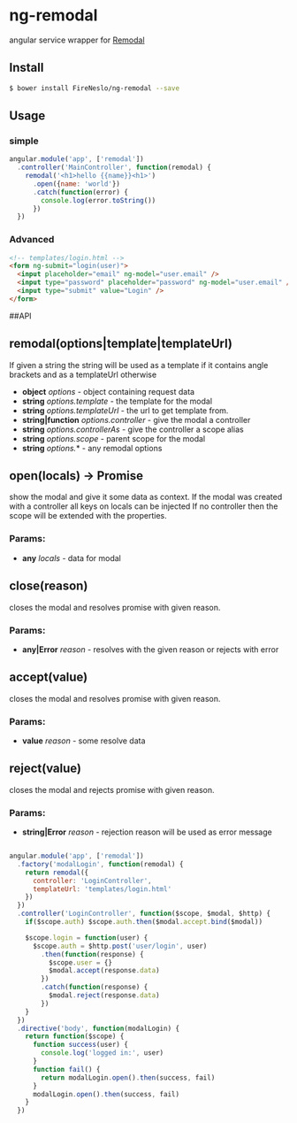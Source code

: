 ng-remodal
===

angular service wrapper for [Remodal](https://github.com/VodkaBears/Remodal)

## Install
```bash
$ bower install FireNeslo/ng-remodal --save
```

## Usage

### simple

```js
angular.module('app', ['remodal'])
  .controller('MainController', function(remodal) {
    remodal('<h1>hello {{name}}<h1>')
      .open({name: 'world'})
      .catch(function(error) {
        console.log(error.toString())
      })
  })
```

### Advanced
```html
<!-- templates/login.html -->
<form ng-submit="login(user)">
  <input placeholder="email" ng-model="user.email" />
  <input type="password" placeholder="password" ng-model="user.email" />
  <input type="submit" value="Login" />
</form>

```

##API

<!-- Start /home/fireneslo/Dropbox/nslo/middleware/index.js -->

## remodal(options|template|templateUrl)
If given a string the string will be used as a template if it contains angle
brackets and as a templateUrl otherwise

* **object** *options* - object containing request data
* **string** *options.template* - the template for the modal
* **string** *options.templateUrl* - the url to get template from.
* **string|function** *options.controller* - give the modal a controller
* **string** *options.controllerAs* - give the controller a scope alias
* **string** *options.scope* - parent scope for the modal
* **string** *options.** - any remodal options

## open(locals) -> Promise<reason>
show the modal and give it some data as context.
If the modal was created with a controller all keys on locals can be injected
If no controller then the scope will be extended with the properties.

### Params:

* **any** *locals* - data for modal

## close(reason)
closes the modal and resolves promise with given reason.

### Params:
* **any|Error** *reason* - resolves with the given reason or rejects with error

## accept(value)
closes the modal and resolves promise with given reason.

### Params:
* **value** *reason* - some resolve data

## reject(value)
closes the modal and rejects promise with given reason.

### Params:
* **string|Error** *reason* - rejection reason will be used as error message

```js

angular.module('app', ['remodal'])
  .factory('modalLogin', function(remodal) {
    return remodal({
      controller: 'LoginController',
      templateUrl: 'templates/login.html'
    })
  })
  .controller('LoginController', function($scope, $modal, $http) {
    if($scope.auth) $scope.auth.then($modal.accept.bind($modal))

    $scope.login = function(user) {
      $scope.auth = $http.post('user/login', user)
        .then(function(response) {
          $scope.user = {}
          $modal.accept(response.data)
        })
        .catch(function(response) {
          $modal.reject(response.data)
        })
    }
  })
  .directive('body', function(modalLogin) {
    return function($scope) {
      function success(user) {
        console.log('logged in:', user)
      }
      function fail() {
        return modalLogin.open().then(success, fail)
      }
      modalLogin.open().then(success, fail)
    }
  })

```
